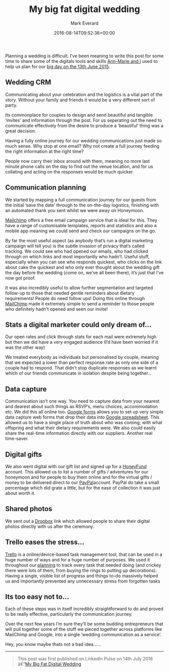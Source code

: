 ﻿---
title: My big fat digital wedding
date: 2016-08-14T09:52:36+00:00
author: Mark Everard
layout: post
permalink: /2016/08/14/my-big-fat-digital-wedding/
color: rgb(0,0,0)
dsq_thread_id:
  - "6047544294"
feature-img: /assets/uploads/2017/07/wedding.jpg
categories:
  - Digital
  - Opinion
---
Planning a wedding is difficult. I&#8217;ve been meaning to write this post for some time to share some of the digitals tools and skills <a href="http://www.rockmywedding.co.uk/ann-marie-mark/" target="_blank" rel="nofollow noopener noreferrer">Ann-Marie and I</a> used to help us plan for our <a href="http://www.rockmywedding.co.uk/ann-marie-mark/" target="_blank" rel="nofollow noopener noreferrer">big day on the 13th June 2015</a>.

## Wedding CRM
Communicating about your celebration and the logistics is a vital part of the story. Without your family and friends it would be a very different sort of party.

Its commonplace for couples to design and send beautiful and tangible &#8216;invites&#8217; and information through the post. For us seperating out the need to communicate effectively from the desire to produce a &#8216;beautiful&#8217; thing was a great decision.

Having a fully online journey for our wedding communications just made so much sense. Why stop at one email? Why not create a full journey feeding the right information at the right time?

People now carry their inbox around with them, meaning no more last minute phone calls on the day to find out the venue location, and for us collating and acting on the responses would be much quicker.

## Communication planning
We started by mapping a full communication journey for our guests from the initial &#8216;save the date&#8217; through to the on-the-day logistics, finishing with an automated thank you sent whilst we were away on Honeymoon.

<a href="http://mailchimp.com/" target="_blank" rel="nofollow noopener noreferrer">Mailchimp</a> offers a free email campaign service that is ideal for this. They have a range of customisable templates, reports and statistics and also a mobile app meaning we could send and check our campaigns on the go.

By far the most useful aspect (as anybody that&#8217;s run a digital marketing campaign will tell you) is the subtle invasion of privacy that&#8217;s called tracking. We could see who had opened our emails, who had clicked through on which links and most importantly who hadn&#8217;t. Useful stuff, especially when you can see who responds quickest, who clicks on the link about cake the quickest and who only ever thought about the wedding gift the day before the wedding (come on, we&#8217;ve all been there), it&#8217;s just that I&#8217;ve now got proof.

It was also incredibly useful to allow further segmentation and targeted follow-up to those that needed gentle reminders about dietary requirements! People do need follow ups! Doing this online through <a href="http://mailchimp.com/" target="_blank" rel="nofollow noopener noreferrer">MailChimp</a> made it extremely simple to send a reminder to those people who definitely hadn&#8217;t opened and seen our invite!

## Stats a digital marketer could only dream of&#8230;
Our open rates and click through stats for each mail were extremely high but then we did have a very engaged audience (I&#8217;d have been worried if it was the other way)

We treated everybody as individuals but personalised by couple, meaning that we expected a lower than perfect response rate as only one side of a couple had to respond. That didn&#8217;t stop duplicate responses as we learnt which of our friends communicate in isolation despite being together&#8230;

## Data capture
Communication isn&#8217;t one way. You need to capture data from your nearest and dearest about such things as RSVP&#8217;s, menu choices, accommodation etc. We did this all online too. <a href="https://www.google.co.uk/forms/about/" target="_blank" rel="nofollow noopener noreferrer">Google forms</a> allows you to set up very simple data capture web forms that drop their data into <a href="https://www.google.co.uk/sheets/about/" target="_blank" rel="nofollow noopener noreferrer">Google spreadsheet</a>. This allowed us to have a single place of truth about who was coming; with what offspring and what their dietary requirements were. We also could easily share the real-time information directly with our suppliers. Another real time-saver.

## Digital gifts
We also went digital with our gift list and signed up for a <a href="http://www.honeyfund.com/" target="_blank" rel="nofollow noopener noreferrer">HoneyFund</a> account. This allowed us to list a number of gifts / adventures for our honeymoon and for people to buy them online and for the virtual gifts / money to be delivered direct to our <a href="https://www.paypal.com/gb/webapps/mpp/merchant" target="_blank" rel="nofollow noopener noreferrer">PayPal</a>account. PayPal do take a small percentage which did grate a little, but for the ease of collection it was just about worth it.

## Shared photos
We sent out a <a href="https://www.dropbox.com/home" target="_blank" rel="nofollow noopener noreferrer">Dropbox</a> link which allowed people to share their digital photos directly with us after the ceremony.

## Trello eases the stress&#8230;
<a href="http://blog.trello.com/say-yes-to-less-stress-using-trello-to-plan-a-wedding/" target="_blank" rel="nofollow noopener noreferrer">Trello</a> is a online/device-based task management tool, that can be used in a huge number of ways and for a huge number of purposes. We used it throughout our <a href="http://blog.trello.com/say-yes-to-less-stress-using-trello-to-plan-a-wedding/" target="_blank" rel="nofollow noopener noreferrer">planning</a> to track every task that needed doing (and crickey there were lots of them, from buying the rings to putting up decorations). Having a single, visible list of progress and things to-do massively helped us and importantly prevented any unnecessary stress from forgotten tasks

## Its too easy not to&#8230;
Each of these steps was in itself incredibly straightforward to do and proved to be really effective, particularly the communication journey.

Over the next few years I&#8217;m sure they&#8217;ll be some budding entrepreneurs that will pull together some of the stuff we pieced together across platforms like MailChimp and Google, into a single &#8216;wedding communication as a service&#8217;.

Hey, you know maybe thats not a bad idea&#8230;...

* * *

> This post was first published on LinkedIn Pulse on 14th July 2016 â€“<a href="https://www.linkedin.com/pulse/my-big-fat-digital-wedding-mark-everard" target="_blank" rel="noopener noreferrer">My Big Fat Digital Wedding</a>